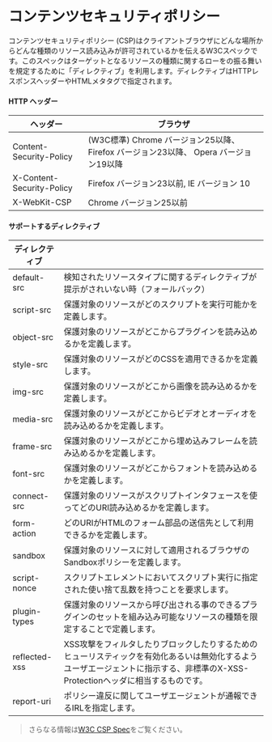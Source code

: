 # コンテンツセキュリティポリシー

コンテンツセキュリティポリシー (CSP)はクライアントブラウザにどんな場所からどんな種類のリソース読み込みが許可されているかを伝えるW3Cスペックです。このスペックはターゲットとなるリソースの種類に関するローをの振る舞いを規定するために「ディレクティブ」を利用します。ディレクティブはHTTPレスポンスヘッダーやHTMLメタタグで指定されます。

#### HTTP ヘッダー
| ヘッダー                    | ブラウザ                                                                                |
| ------------------------- | -------------------------------------------------------------------------------------- |
| Content-Security-Policy   | (W3C標準) Chrome バージョン25以降、Firefox バージョン23以降、 Opera バージョン19以降            |
| X-Content-Security-Policy | Firefox バージョン23以前, IE バージョン 10                                                  |
| X-WebKit-CSP              | Chrome バージョン25以前                                                                   |


#### サポートするディレクティブ
| ディレクティブ     | |
|---------------|--------------------------|
| default-src   | 検知されたリソースタイプに関するディレクティブが提示がされいない時（フォールバック） |
| script-src    | 保護対象のリソースがどのスクリプトを実行可能かを定義します。 |
| object-src    | 保護対象のリソースがどこからプラグインを読み込めるかを定義します。 |
| style-src     | 保護対象のリソースがどのCSSを適用できるかを定義します。 |
| img-src       | 保護対象のリソースがどこから画像を読み込めるかを定義します。 |
| media-src     | 保護対象のリソースがどこからビデオとオーディオを読み込めるかを定義します。 |
| frame-src     | 保護対象のリソースがどこから埋め込みフレームを読み込めるかを定義します。 |
| font-src      | 保護対象のリソースがどこからフォントを読み込めるかを定義します。 |
| connect-src   | 保護対象のリソースがスクリプトインタフェースを使ってどのURI読み込めるかを定義します。 |
| form-action   | どのURIがHTMLのフォーム部品の送信先として利用できるかを定義します。  |
| sandbox       | 保護対象のリソースに対して適用されるブラウザのSandboxポリシーを定義します。 |
| script-nonce  | スクリプトエレメントにおいてスクリプト実行に指定された使い捨て乱数を持つことを要求します。 |
| plugin-types  | 保護対象のリソースから呼び出される事のできるプラグインのセットを組み込み可能なリソースの種類を限定することで定義します。 |
| reflected-xss | XSS攻撃をフィルタしたりブロックしたりするためのヒューリスティックを有効化あるいは無効化するようユーザエージェントに指示する、非標準のX-XSS-Protectionヘッダに相当するものです。 |
| report-uri    | ポリシー違反に関してユーザエージェントが通報できるIRLを指定します。 |

> さらなる情報は[W3C CSP Spec](https://w3c.github.io/webappsec/specs/content-security-policy/)をご覧ください。




<docmeta name="uniqueID" value="ContentSecurityPolicy649437">
<docmeta name="displayName" value="Content Security Policy">

